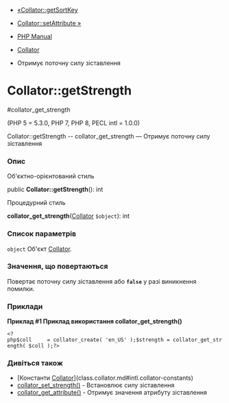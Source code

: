 - [«Collator::getSortKey](collator.getsortkey.md)
- [Collator::setAttribute »](collator.setattribute.md)

- [PHP Manual](index.md)
- [Collator](class.collator.md)
- Отримує поточну силу зіставлення

# Collator::getStrength

#collator_get_strength

(PHP 5 = 5.3.0, PHP 7, PHP 8, PECL intl = 1.0.0)

Collator::getStrength -- collator_get_strength — Отримує поточну силу
зіставлення

### Опис

Об'єктно-орієнтований стиль

public **Collator::getStrength**(): int

Процедурний стиль

**collator_get_strength**([Collator](class.collator.md) `$object`):
int

### Список параметрів

`object`
Об'єкт [Collator](class.collator.md).

### Значення, що повертаються

Повертає поточну силу зіставлення або **`false`** у разі
виникнення помилки.

### Приклади

**Приклад #1 Приклад використання **collator_get_strength()****

` <?php$coll     = collator_create( 'en_US' );$strength = collator_get_strength( $coll );?> `

### Дивіться також

- [Константи [Collator](class.collator.md)](class.collator.md#intl.collator-constants)
- [collator_set_strength()](collator.setstrength.md) - Встановлює
силу зіставлення
- [collator_get_attribute()](collator.getattribute.md) - Отримує
значення атрибуту зіставлення
